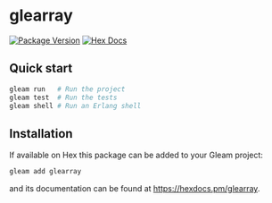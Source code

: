 # glearray

[![Package Version](https://img.shields.io/hexpm/v/glearray)](https://hex.pm/packages/glearray)
[![Hex Docs](https://img.shields.io/badge/hex-docs-ffaff3)](https://hexdocs.pm/glearray/)

## Quick start

```sh
gleam run   # Run the project
gleam test  # Run the tests
gleam shell # Run an Erlang shell
```

## Installation

If available on Hex this package can be added to your Gleam project:

```sh
gleam add glearray
```

and its documentation can be found at <https://hexdocs.pm/glearray>.
